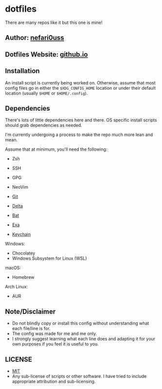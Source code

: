 # dotfiles

There are many repos like it but this one is mine!

## Author: [nefari0uss](https://www.github.com/nefari0uss)

## Dotfiles Website: [github.io](https://nefari0uss.github.io/dotfiles)

## Installation

An install script is currently being worked on. Otherwise, assume that most config files go in either the `$XDG_CONFIG_HOME` location or under their default location (usually `$HOME` or `$HOME/.config`).

## Dependencies

There's lots of little dependencies here and there. OS specific install scripts should grab dependencies as needed.

I'm currently undergoing a process to make the repo much more lean and mean.

Assume that at minimum, you'll need the following:

- Zsh
- SSH
- GPG
- NeoVim

- [Git](https://git-scm.com)
- [Delta](https://github.com/dandavison/delta)
- [Bat](https://github.com/sharkdp/bat)
- [Exa](https://github.com/ogham/exa)
- [Keychain](https://github.com/funtoo/keychain)

Windows:

- Chocolatey
- Windows Subsystem for Linux (WSL)

macOS:

- Homebrew

Arch Linux:

- AUR

## Note/Disclaimer

- Do not blindly copy or install this config without understanding what each file/line is for.
- The config was made for me and me only.
- I strongly suggest learning what each line does and adapting it for your own purposes if you feel it is useful to you.

## LICENSE

- [MIT](https://raw.githubusercontent.com/Nefari0uss/dotfiles/master/LICENSE)
- Any sub-license of scripts or other software. I have tried to include appropriate attribution and sub-licensing.

